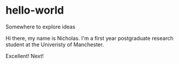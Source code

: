 # hello-world
Somewhere to explore ideas

Hi there, my name is Nicholas. I'm a first year postgraduate research student at the Univeristy of Manchester.

Excellent! Next!
